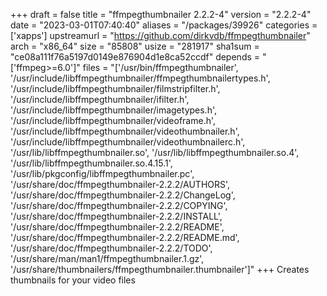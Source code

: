 +++
draft = false
title = "ffmpegthumbnailer 2.2.2-4"
version = "2.2.2-4"
date = "2023-03-01T07:40:40"
aliases = "/packages/39926"
categories = ['xapps']
upstreamurl = "https://github.com/dirkvdb/ffmpegthumbnailer"
arch = "x86_64"
size = "85808"
usize = "281917"
sha1sum = "ce08a111f76a5197d0149e876904d1e8ca52ccdf"
depends = "['ffmpeg>=6.0']"
files = "['/usr/bin/ffmpegthumbnailer', '/usr/include/libffmpegthumbnailer/ffmpegthumbnailertypes.h', '/usr/include/libffmpegthumbnailer/filmstripfilter.h', '/usr/include/libffmpegthumbnailer/ifilter.h', '/usr/include/libffmpegthumbnailer/imagetypes.h', '/usr/include/libffmpegthumbnailer/videoframe.h', '/usr/include/libffmpegthumbnailer/videothumbnailer.h', '/usr/include/libffmpegthumbnailer/videothumbnailerc.h', '/usr/lib/libffmpegthumbnailer.so', '/usr/lib/libffmpegthumbnailer.so.4', '/usr/lib/libffmpegthumbnailer.so.4.15.1', '/usr/lib/pkgconfig/libffmpegthumbnailer.pc', '/usr/share/doc/ffmpegthumbnailer-2.2.2/AUTHORS', '/usr/share/doc/ffmpegthumbnailer-2.2.2/ChangeLog', '/usr/share/doc/ffmpegthumbnailer-2.2.2/COPYING', '/usr/share/doc/ffmpegthumbnailer-2.2.2/INSTALL', '/usr/share/doc/ffmpegthumbnailer-2.2.2/README', '/usr/share/doc/ffmpegthumbnailer-2.2.2/README.md', '/usr/share/doc/ffmpegthumbnailer-2.2.2/TODO', '/usr/share/man/man1/ffmpegthumbnailer.1.gz', '/usr/share/thumbnailers/ffmpegthumbnailer.thumbnailer']"
+++
Creates thumbnails for your video files